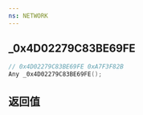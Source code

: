 ```yaml
---
ns: NETWORK
---
```

## _0x4D02279C83BE69FE

```c
// 0x4D02279C83BE69FE 0xA7F3F82B
Any _0x4D02279C83BE69FE();
```


## 返回值
